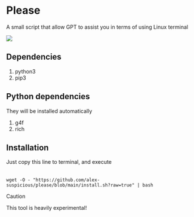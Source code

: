 # Please
A small script that allow GPT to assist you in terms of using Linux terminal

![](https://github.com/alex-suspicious/please/blob/main/demo.gif)

## Dependencies
1. python3
2. pip3

## Python dependencies
They will be installed automatically
1. g4f
2. rich

## Installation
Just copy this line to terminal, and execute
######
    wget -O - "https://github.com/alex-suspicious/please/blob/main/install.sh?raw=true" | bash

> [!CAUTION]
> This tool is heavily experimental!
